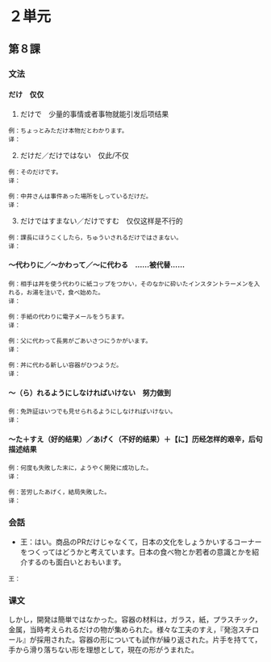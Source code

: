 # ２単元

## 第８課

### 文法

#### だけ　仅仅

1. だけで　少量的事情或者事物就能引发后项结果

```
例：ちょっとみただけ本物だとわかります。
译：
```

2. だけだ／だけではない　仅此/不仅

```
例：そのだけです。
译：

例：中井さんは事件あった場所をしっているだけだ。
译：
```

3. だけではすまない／だけですむ　仅仅这样是不行的

```
例：課長にほうこくしたら，ちゅういされるだけではさまない。
译：
```

#### ～代わりに／～かわって／～に代わる　……被代替……

```
例：相手は丼を使う代わりに紙コップをつかい，そのなかに砕いたインスタントラーメンを入れる，お湯を注いで，食べ始めた。
译：

例：手紙の代わりに電子メールをうちます。
译：

例：父に代わって長男がごあいさつにうかがいます。
译：

例：丼に代わる新しい容器がひつようだ。
译：
```

#### ～（ら）れるようにしなければいけない　努力做到

```
例：免許証はいつでも見せられるようにしなければいけない。
译：
```

#### ～た＋すえ（好的结果）／あげく（不好的结果）＋【に】历经怎样的艰辛，后句描述结果

```
例：何度も失敗した末に，ようやく開発に成功した。
译：

例：苦労したあげく，結局失敗した。
译：
```

### 会話

- 王：はい。商品のPRだけじゃなくて，日本の文化をしょうかいするコーナーをつくってはどうかと考えています。日本の食べ物とか若者の意識とかを紹介するのも面白いとおもいます。

```
王：
```

### 课文

しかし，開発は簡単ではなかった。容器の材料は，ガラス，紙，プラスチック，金属，当時考えられるだけの物が集められた。様々な工夫のすえ，『発泡スチロール』が採用された。容器の形についても試作が繰り返された。片手を持てて，手から滑り落ちない形を理想として，現在の形がうまれた。

> 